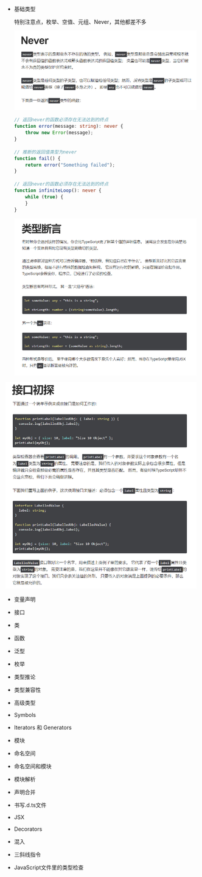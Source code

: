 - 基础类型

    特别注意点，枚举、空值、元组、Never，其他都差不多


  <img src="../.vuepress/public/image-20200518102840507.png" alt="image-20200518102840507" style="zoom:100%;" />

  ```typescript
  // 返回never的函数必须存在无法达到的终点
  function error(message: string): never {
      throw new Error(message);
  }
  
  // 推断的返回值类型为never
  function fail() {
      return error("Something failed");
  }
  
  // 返回never的函数必须存在无法达到的终点
  function infiniteLoop(): never {
      while (true) {
      }
  }
  ```

  <img src="../.vuepress/public/image-20200518103106999.png" alt="image-20200518103106999" style="zoom:100%;" />

<img src="../.vuepress/public/image-20200518104146727.png" alt="image-20200518104146727" style="zoom:100%;" />

- 变量声明

- 接口

- 类

- 函数

- 泛型

- 枚举

- 类型推论

- 类型兼容性

- 高级类型

- Symbols

- Iterators 和 Generators

- 模块

- 命名空间

- 命名空间和模块

- 模块解析

- 声明合并

- 书写.d.ts文件

- JSX

- Decorators

- 混入

- 三斜线指令

- JavaScript文件里的类型检查